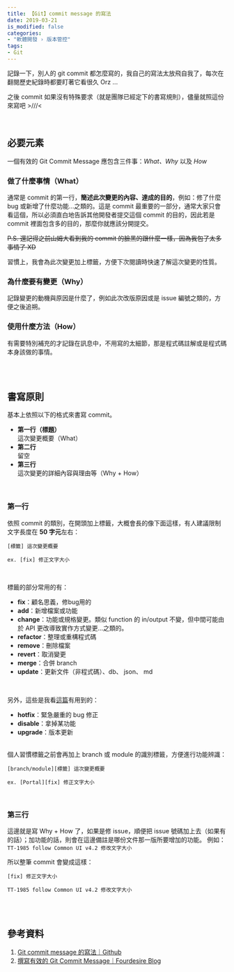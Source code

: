 ```yaml
---
title: 【Git】commit message 的寫法
date: 2019-03-21
is_modified: false
categories:
- "軟體開發 › 版本管控"
tags:
- Git
--- 
```


記錄一下，別人的 git commit 都怎麼寫的，我自己的寫法太放飛自我了，每次在翻閱歷史紀錄時都要盯著它看很久 Orz ...
  
之後 commit 如果沒有特殊要求（就是團隊已經定下的書寫規則），儘量就照這份來寫吧 >///<

<!--more-->
<br>

## 必要元素
一個有效的 Git Commit Message 應包含三件事：_What、Why_ 以及 _How_ <br>

### 做了什麼事情（What）
通常是 commit 的第一行，**簡述此次變更的內容、達成的目的**，例如：修了什麼 bug 或新增了什麼功能...之類的。這是 commit 最重要的一部分，通常大家只會看這個，所以必須直白地告訴其他開發者提交這個 commit 的目的，因此若是 commit 裡面包含多的目的，那麼你就應該分開提交。

~~P.S. 還記得之前山姆大看到我的 commit 的臉黑的跟什麼一樣，因為我包了太多事情了 XD~~

習慣上，我會為此次變更加上標籤，方便下次閱讀時快速了解這次變更的性質。<br>

### 為什麼要有變更（Why）
記錄變更的動機與原因是什麼了，例如此次改版原因或是 issue 編號之類的，方便之後追朔。<br>

### 使用什麼方法（How）
有需要特別補充的才記錄在訊息中，不用寫的太細節，那是程式碼註解或是程式碼本身該做的事情。

<br><br>
## 書寫原則
基本上依照以下的格式來書寫 commit。

- **第一行（標題）**<br> 
這次變更概要（What）
- **第二行**<br> 
留空
- **第三行**<br> 
這次變更的詳細內容與理由等（Why + How）

<br>

### 第一行
依照 commit 的類別，在開頭加上標籤，大概會長的像下面這樣，有人建議限制文字長度在 **50 字元**左右：
```
[標籤] 這次變更概要

ex. [fix] 修正文字大小
```
<br>

標籤的部分常用的有：
- **fix**：顧名思義，修bug用的
- **add**：新增檔案或功能
- **change**：功能或規格變更。類似 function 的 in/output 不變，但中間可能由於 API 更改導致實作方式變更...之類的。
- **refactor**：整理或重構程式碼
- **remove**：刪除檔案
- **revert**：取消變更
- **merge**：合併 branch
- **update**：更新文件（非程式碼）、db、 json、 md

<br>

另外，這些是我看[這篇](https://github.com/oracle-design/guides/wiki/Git-commit-message-的寫法)有用到的：
- **hotfix**：緊急嚴重的 bug 修正
- **disable**：拿掉某功能
- **upgrade**：版本更新

<br> 個人習慣標籤之前會再加上 branch 或 module 的識別標籤，方便進行功能辨識：

```
[branch/module][標籤] 這次變更概要

ex. [Portal][fix] 修正文字大小
```

<br>

### 第三行
這邊就是寫 Why + How 了，如果是修 issue，順便把 issue 號碼加上去（如果有的話）；加功能的話，則會在這邊備註是哪份文件那一版所要增加的功能。
例如：```TT-1985 follow Common UI v4.2 修改文字大小```

所以整筆 commit 會變成這樣：
```
[fix] 修正文字大小

TT-1985 follow Common UI v4.2 修改文字大小
```
 
<br><br>

## 參考資料
1. [Git commit message 的寫法｜Github](https://github.com/oracle-design/guides/wiki/Git-commit-message-的寫法)
2. [撰寫有效的 Git Commit Message｜Fourdesire Blog](http://blog.fourdesire.com/2018/07/03/%E6%92%B0%E5%AF%AB%E6%9C%89%E6%95%88%E7%9A%84-git-commit-message/)
